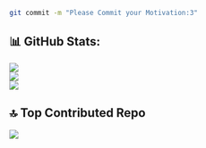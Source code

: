 
```bash
git commit -m "Please Commit your Motivation:3"
```

## 📊 GitHub Stats:
![](https://github-readme-stats.vercel.app/api?username=2ndmurphy&theme=dark&hide_border=false&include_all_commits=false&count_private=false)<br/>
![](https://nirzak-streak-stats.vercel.app/?user=2ndmurphy&theme=dark&hide_border=false)<br/>
![](https://github-readme-stats.vercel.app/api/top-langs/?username=2ndmurphy&theme=dark&hide_border=false&include_all_commits=false&count_private=false&layout=compact)

## 🔝 Top Contributed Repo
![](https://github-contributor-stats.vercel.app/api?username=2ndmurphy&limit=5&theme=dark&combine_all_yearly_contributions=true)

<!-- Proudly created with GPRM ( https://gprm.itsvg.in ) -->

